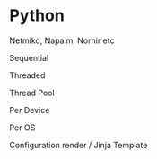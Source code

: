 # Python
Netmiko, Napalm, Nornir etc


Sequential

Threaded

Thread Pool

Per Device

Per OS

Configuration render / Jinja Template
